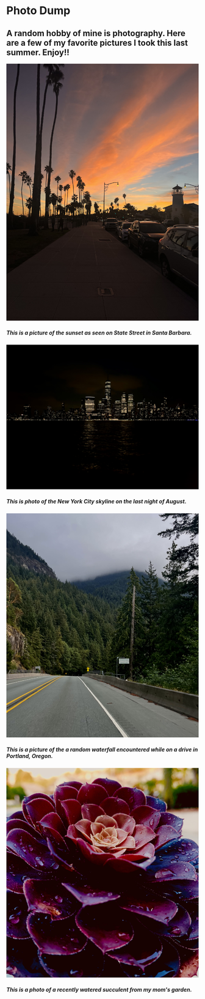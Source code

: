 # Photo Dump
## A random hobby of mine is photography. Here are a few of my favorite pictures I took this last summer. Enjoy!!

![Sunset Pic](sunset.jpg)
##### This is a picture of the sunset as seen on State Street in Santa Barbara.



![City Pic](city.jpg)
##### This is photo of the New York City skyline on the last night of August.



![Nature Pic](nature.jpg)
##### This is a picture of the a random waterfall encountered while on a drive in Portland, Oregon.



![Flower Pic](flower.jpg)
##### This is a photo of a recently watered succulent from my mom's garden.